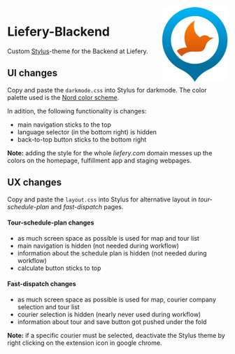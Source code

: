 <img src="https://github.com/LambertSchulze/Liefery-Claim-Tracker/blob/master/assets/liefery-logo.png?raw=true" align="right" width="150" />

# Liefery-Blackend
Custom [Stylus](https://chrome.google.com/webstore/detail/stylus/clngdbkpkpeebahjckkjfobafhncgmne)-theme for the Backend at Liefery.

## UI changes
Copy and paste the `darkmode.css` into Stylus for darkmode. The color palette used is the [Nord color scheme](https://www.nordtheme.com/).

In adition, the following functionality is changes:
- main navigation sticks to the top
- language selector (in the bottom right) is hidden
- back-to-top button sticks to the bottom right

**Note:** adding the style for the whole *liefery.com* domain messes up the colors on the homepage, fulfillment app and staging webpages.

## UX changes
Copy and paste the `layout.css` into Stylus for alternative layout in *tour-schedule-plan* and *fast-dispatch* pages.

#### Tour-schedule-plan changes
- as much screen space as possible is used for map and tour list
- main navigation is hidden (not needed during workflow)
- information about the schedule plan is hidden (not needed during workflow)
- calculate button sticks to top

#### Fast-dispatch changes
- as much screen space as possible is used for map, courier company selection and tour list
- courier selection is hidden (nearly never used during workflow)
- information about tour and save button got pushed under the fold

**Note:** if a specific courier must be selected, deactivate the Stylus theme by right clicking on the extension icon in google chrome.

